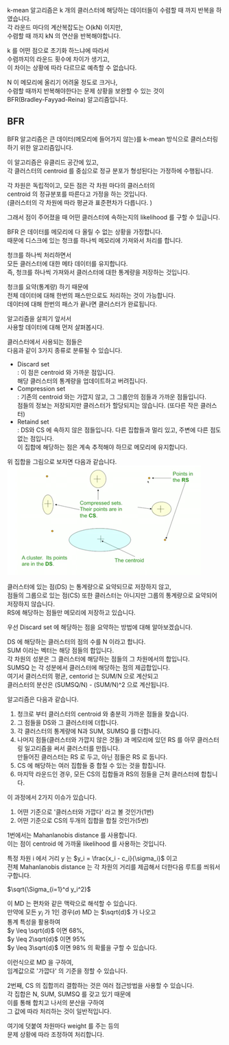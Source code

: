 k-mean 알고리즘은 k 개의 클러스터에 해당하는 데이터들이 수렴할 때 까지 반복을 하였습니다.  
각 라운드 마다의 계산복잡도는 O(kN) 이지만,  
수렴할 때 까지 kN 의 연산을 반복해야합니다.  

k 를 어떤 점으로 초기화 하느냐에 따라서  
수렴까지의 라운드 횟수에 차이가 생기고,   
이 차이는 상황에 따라 다르므로 예측할 수 없습니다.

N 이 메모리에 올리기 어려울 정도로 크거나,  
수렴할 때까지 반복해야한다는 문제 상황을 보완할 수 있는 것이  
BFR(Bradley-Fayyad-Reina) 알고리즘입니다.

## BFR

BFR 알고리즘은 큰 데이터(메모리에 들어가지 않는)를 k-mean 방식으로 클러스터링하기 위한 알고리즘입니다.

이 알고리즘은 유클리드 공간에 있고,  
각 클러스터의 centroid 를 중심으로 정규 분포가 형성된다는 가정하에 수행됩니다.

각 차원은 독립적이고,  모든 점은 각 차원 마다의 클러스터의  
centroid 의 정규분포를 따른다고 가정을 하는 것입니다.  
(클러스터의 각 차원에 따라 평균과 표준편차가 다릅니다.  )

그래서 점이 주어졌을 때 어떤 클러스터에 속하는지의 likelihood 를 구할 수 있급니다. 

BFR 은 데이터를 메모리에 다 올릴 수 없는 상황을 가정합니다.  
때문에 디스크에 있는 청크를 하나씩 메모리에 가져와서 처리를 합니다.

청크를 하나씩 처리하면서  
모든 클러스터에 대한 메타 데이터를 유지합니다.   
즉, 청크를 하나씩 가져와서 클러스터에 대한 통계량을 저장하는 것입니다.   

청크를 요약(통계량) 하기 때문에  
전체 데이터에 대해 한번의 패스만으로도  처리하는 것이 가능합니다.  
데이터에 대해 한번의 패스가 끝나면 클러스터가 완료됩니다.



알고리즘을 살피기 앞서서   
사용할 데이터에 대해 먼저 살펴봅시다.

클러스터에서 사용되는 점들은  
다음과 같이 3가지 종류로 분류될 수 있습니다.

- Discard set  
  : 이 점은 centroid 와 가까운 점입니다.  
  해당 클러스터의 통계량을 업데이트하고 버려집니다.
- Compression set  
  : 기존의 centroid 와는 가깝지 않고, 그 그룹안의 점들과 가까운 점들입니다.  
  점들의 정보는 저장되지만 클러스터가 할당되지는 않습니다. (또다른 작은 클러스터)
-  Retaind set  
  : DS와 CS 에 속하지 않은 점들입니다. 다른 집합들과 멀리 있고, 주변에 다른 점도 없는 점입니다.  
  이 집합에 해당하는 점은 계속 추적해야 하므로 메모리에 유지합니다.

위 집합을 그림으로 보자면 다음과 같습니다.  
<img src="2020-07-22-d046.assets/image-20200723144912378.png" alt="image-20200723144912378" style="zoom:50%;" />

클러스터에 있는 점(DS) 는 통계량으로 요약되므로 저장하지 않고,  
점들의 그룹으로 있는 점(CS) 또한 클러스터는 아니지만 그룹의 통계량으로 요약되어 저장하지 않습니다.  
RS에 해당하는 점들만 메모리에 저장하고 있습니다.



우선 Discard set 에 해당하는 점을 요약하는 방법에 대해 알아보겠습니다.

DS 에 해당하는 클러스터의 점의 수를 N 이라고 합니다.  
SUM 이라는 벡터는 해당 점들의 합입니다.   
각 차원의 성분은 그 클러스터에 해당하는 점들의 그 차원에서의 합입니다.  
SUMSQ 는 각 성분에서 클러스터에 해당하는 점의 제곱합입니다.    
여기서 클러스터의 평균, centorid 는 SUM/N 으로 계산되고  
클러스터의 분산은 (SUMSQ/N) - (SUM/N)^2 으로 계산됩니다.

알고리즘은 다음과 같습니다.

1. 청크로 부터 클러스터의 centroid 와 충분히 가까운 점들을 찾습니다.  
2. 그 점들을 DS와 그 클러스터에 더합니다.
3. 각 클러스터의 통계량에 N과 SUM, SUMSQ 를 더합니다.
4. 나머지 점들(클러스터와 가깝지 않은 것들) 과  메모리에 있던 RS 를 아무 클러스터링 일고리즘을 써서 클러스터를 만듭니다.   
   만들어진 클러스터는 RS 로 두고, 아닌 점들은 RS 로 둡니다.
5. CS 에 해당하는 여러 집합들 중 합칠 수 있는 것을 합칩니다.
6. 마지막 라운드인 경우, 모든 CS의 집합들과 RS의 점들을 근처 클러스터에 합칩니다.

이 과정에서 2가지 이슈가 있습니다.  

1. 어떤 기준으로 '클러스터와 가깝다' 라고 볼 것인가(1번)
2. 어떤 기준으로 CS의 두개의 집합을 합칠 것인가(5번)

1번에서는 Mahanlanobis distance 를 사용합니다.  
이는 점이 centroid 에 가까울 likelihood 를 사용하는 것입니다.

특정 차원 i 에서 거리 y 는  $y_i = \frac{x_i - c_i}{\sigma_i}$ 이고    
전체 Mahanlanobis distance 는 각 차원의 거리를 제곱해서 더한다음 루트를 씌워서 구합니다.  

$\sqrt{\Sigma_{i=1}^d y_i^2}$ 

이 MD 는 편차와 같은 맥락으로 해석할 수 있습니다.  
만약에 모든 $y_i$ 가 1인 경우($\sigma$) MD 는 $\sqrt{d}$ 가 나오고  
통계 특성을 활용하여  
 $y \leq \sqrt{d}$  이면 68%,  
 $y \leq 2\sqrt{d}$ 이면 95%  
 $y \leq 3\sqrt{d}$ 이면 98% 의 확률을 구할 수 있습니다.

 이런식으로 MD 을 구하여,   
임계값으로 '가깝다' 의 기준을 정할 수 있습니다.



2번째, CS 의 집합끼리 결합하는 것은 여러 접근방법을 사용할 수 있습니다.  
각 집합은 N, SUM, SUMSQ 를 갖고 있기 때문에  
이를 통해 합치고 나서의 분산을 구하여  
그 값에 따라 처리하는 것이 일반적입니다.

여기에 덧붙여 차원마다 weight 를 주는 등의  
문제 상황에 따라 조정하여 처리합니다.



